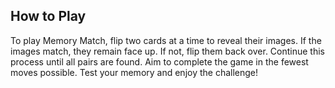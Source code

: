 ## How to Play


To play Memory Match, flip two cards at a time to reveal their images. If the images match, they remain face up. If not, flip them back over. Continue this process until all pairs are found. Aim to complete the game in the fewest moves possible. Test your memory and enjoy the challenge!
